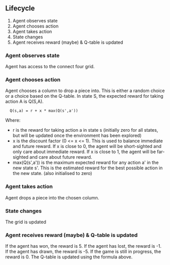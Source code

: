 ## Lifecycle
1. Agent observes state
2. Agent chooses action
3. Agent takes action
4. State changes
5. Agent receives reward (maybe) & Q-table is updated

### Agent observes state
Agent has access to the connect four grid.

### Agent chooses action
Agent chooses a column to drop a piece into. This is either a random choice or a choice based on the Q-table. In state S, the expected reward for taking action A is Q(S,A).
```
  Q(s,a) = r + x * max(Q(s',a'))
```
Where:
- r is the reward for taking action a in state s (initially zero for all states, but will be updated once the environment has been explored)
- x is the discount factor (0 <= x <= 1). This is used to balance immediate and future reward. If x is close to 0, the agent will be short-sighted and only care about immediate reward. If x is close to 1, the agent will be far-sighted and care about future reward.
- max(Q(s',a')) is the maximum expected reward for any action a' in the new state s'. This is the estimated reward for the best possible action in the new state. (also initialised to zero)

### Agent takes action
Agent drops a piece into the chosen column.

### State changes
The grid is updated

### Agent receives reward (maybe) & Q-table is updated
If the agent has won, the reward is 5. If the agent has lost, the reward is -1. If the agent has drawn, the reward is -5. If the game is still in progress, the reward is 0. The Q-table is updated using the formula above.


